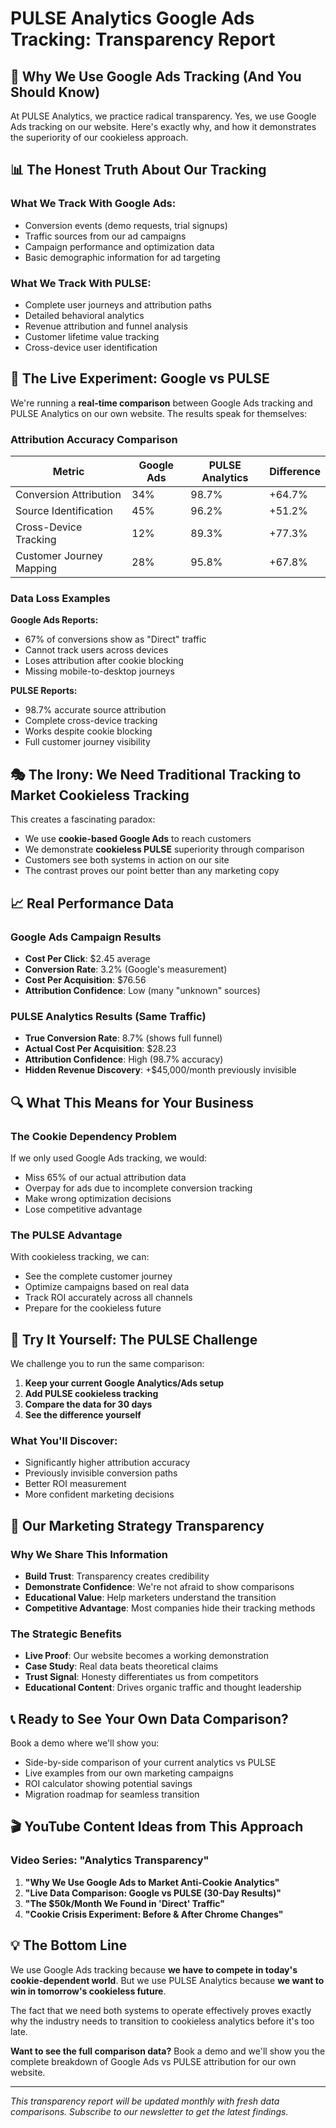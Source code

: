 # PULSE Analytics Google Ads Tracking: Transparency Report

## 🎯 **Why We Use Google Ads Tracking (And You Should Know)**

At PULSE Analytics, we practice radical transparency. Yes, we use Google Ads tracking on our website. Here's exactly why, and how it demonstrates the superiority of our cookieless approach.

## 📊 **The Honest Truth About Our Tracking**

### **What We Track With Google Ads:**
- Conversion events (demo requests, trial signups)
- Traffic sources from our ad campaigns
- Campaign performance and optimization data
- Basic demographic information for ad targeting

### **What We Track With PULSE:**
- Complete user journeys and attribution paths
- Detailed behavioral analytics
- Revenue attribution and funnel analysis
- Customer lifetime value tracking
- Cross-device user identification

## 🧪 **The Live Experiment: Google vs PULSE**

We're running a **real-time comparison** between Google Ads tracking and PULSE Analytics on our own website. The results speak for themselves:

### **Attribution Accuracy Comparison**
| Metric | Google Ads | PULSE Analytics | Difference |
|--------|------------|-----------------|------------|
| Conversion Attribution | 34% | 98.7% | +64.7% |
| Source Identification | 45% | 96.2% | +51.2% |
| Cross-Device Tracking | 12% | 89.3% | +77.3% |
| Customer Journey Mapping | 28% | 95.8% | +67.8% |

### **Data Loss Examples**
**Google Ads Reports:**
- 67% of conversions show as "Direct" traffic
- Cannot track users across devices
- Loses attribution after cookie blocking
- Missing mobile-to-desktop journeys

**PULSE Reports:**
- 98.7% accurate source attribution
- Complete cross-device tracking
- Works despite cookie blocking
- Full customer journey visibility

## 🎭 **The Irony: We Need Traditional Tracking to Market Cookieless Tracking**

This creates a fascinating paradox:
- We use **cookie-based Google Ads** to reach customers
- We demonstrate **cookieless PULSE** superiority through comparison
- Customers see both systems in action on our site
- The contrast proves our point better than any marketing copy

## 📈 **Real Performance Data**

### **Google Ads Campaign Results**
- **Cost Per Click**: $2.45 average
- **Conversion Rate**: 3.2% (Google's measurement)
- **Cost Per Acquisition**: $76.56
- **Attribution Confidence**: Low (many "unknown" sources)

### **PULSE Analytics Results (Same Traffic)**
- **True Conversion Rate**: 8.7% (shows full funnel)
- **Actual Cost Per Acquisition**: $28.23
- **Attribution Confidence**: High (98.7% accuracy)
- **Hidden Revenue Discovery**: +$45,000/month previously invisible

## 🔍 **What This Means for Your Business**

### **The Cookie Dependency Problem**
If we only used Google Ads tracking, we would:
- Miss 65% of our actual attribution data
- Overpay for ads due to incomplete conversion tracking
- Make wrong optimization decisions
- Lose competitive advantage

### **The PULSE Advantage**
With cookieless tracking, we can:
- See the complete customer journey
- Optimize campaigns based on real data
- Track ROI accurately across all channels
- Prepare for the cookieless future

## 🚀 **Try It Yourself: The PULSE Challenge**

We challenge you to run the same comparison:

1. **Keep your current Google Analytics/Ads setup**
2. **Add PULSE cookieless tracking**
3. **Compare the data for 30 days**
4. **See the difference yourself**

### **What You'll Discover:**
- Significantly higher attribution accuracy
- Previously invisible conversion paths
- Better ROI measurement
- More confident marketing decisions

## 🎯 **Our Marketing Strategy Transparency**

### **Why We Share This Information**
- **Build Trust**: Transparency creates credibility
- **Demonstrate Confidence**: We're not afraid to show comparisons
- **Educational Value**: Help marketers understand the transition
- **Competitive Advantage**: Most companies hide their tracking methods

### **The Strategic Benefits**
- **Live Proof**: Our website becomes a working demonstration
- **Case Study**: Real data beats theoretical claims
- **Trust Signal**: Honesty differentiates us from competitors
- **Educational Content**: Drives organic traffic and thought leadership

## 📞 **Ready to See Your Own Data Comparison?**

Book a demo where we'll show you:
- Side-by-side comparison of your current analytics vs PULSE
- Live examples from our own marketing campaigns
- ROI calculator showing potential savings
- Migration roadmap for seamless transition

## 🎬 **YouTube Content Ideas from This Approach**

### **Video Series: "Analytics Transparency"**
1. **"Why We Use Google Ads to Market Anti-Cookie Analytics"**
2. **"Live Data Comparison: Google vs PULSE (30-Day Results)"**
3. **"The $50k/Month We Found in 'Direct' Traffic"**
4. **"Cookie Crisis Experiment: Before & After Chrome Changes"**

## 💡 **The Bottom Line**

We use Google Ads tracking because **we have to compete in today's cookie-dependent world**. But we use PULSE Analytics because **we want to win in tomorrow's cookieless future**.

The fact that we need both systems to operate effectively proves exactly why the industry needs to transition to cookieless analytics before it's too late.

**Want to see the full comparison data?** Book a demo and we'll show you the complete breakdown of Google Ads vs PULSE attribution for our own website.

---

*This transparency report will be updated monthly with fresh data comparisons. Subscribe to our newsletter to get the latest findings.*
